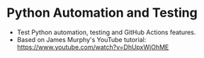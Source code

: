 # Python Automation and Testing
- Test Python automation, testing and GitHub Actions features.
- Based on James Murphy's YouTube tutorial: https://www.youtube.com/watch?v=DhUpxWjOhME
